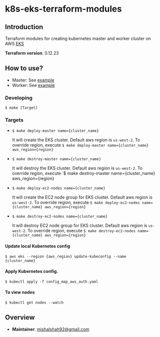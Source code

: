# k8s-eks-terraform-modules

## Introduction

Terraform modules for creating kubernetes master and worker cluster on AWS [EKS](https://aws.amazon.com/eks/)

**Terraform version**: 0.12.23

## How to use?
- Master: See [example](test/eks_master/main.tf)
- Worker: See [example](test/ec2_node_groups/main.tf)

### Developing

```shell script
$ make [Target]
```

### **Targets**

- `$ make deploy-master name={cluster_name}`

    It will create the EKS cluster. Default aws region is `us-west-2`. 
    To override region, execute  `$ make deploy-master name={cluster_name} aws_region={region}`
 
- `$ make destroy-master name={cluster_name}`

    It will destroy the EKS cluster. Default aws region is `us-west-2`. 
    To override region, execute  `$ make destroy-master name={cluster_name} aws_region={region}    

- `$ make deploy-ec2-nodes name={cluster_name}`

    It will create the EC2 node group for EKS cluster. Default aws region is `us-west-2`. 
    To override region, execute  `$ make deploy-ec2-nodes name={cluster_name} aws_region={region}`
 
- `$ make destroy-ec2-nodes name={cluster_name}`

    It will destroy EC2 node group for EKS cluster. Default aws region is `us-west-2`. 
    To override region, execute `$ make destroy-ec2-nodes name={cluster_name} aws_region={region}`


#### Update local Kubernetes config
```shell script
$ aws eks --region {aws_region} update-kubeconfig --name {cluster_name}
```

#### Apply Kubernetes config.
```shell script
$ kubectl apply -f config_map_aws_auth.yaml
```

#### To view nodes
```shell script
$ kubectl get nodes --watch
```
    
## Overview

- **Maintainer**: mishalshah92@gmail.com